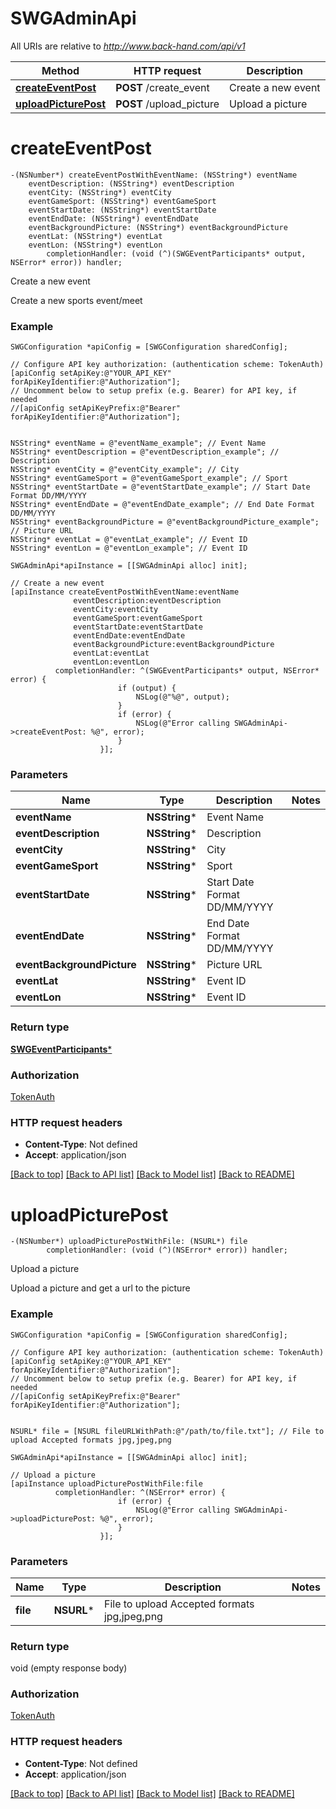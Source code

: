 # SWGAdminApi

All URIs are relative to *http://www.back-hand.com/api/v1*

Method | HTTP request | Description
------------- | ------------- | -------------
[**createEventPost**](SWGAdminApi.md#createeventpost) | **POST** /create_event | Create a new event
[**uploadPicturePost**](SWGAdminApi.md#uploadpicturepost) | **POST** /upload_picture | Upload a picture


# **createEventPost**
```objc
-(NSNumber*) createEventPostWithEventName: (NSString*) eventName
    eventDescription: (NSString*) eventDescription
    eventCity: (NSString*) eventCity
    eventGameSport: (NSString*) eventGameSport
    eventStartDate: (NSString*) eventStartDate
    eventEndDate: (NSString*) eventEndDate
    eventBackgroundPicture: (NSString*) eventBackgroundPicture
    eventLat: (NSString*) eventLat
    eventLon: (NSString*) eventLon
        completionHandler: (void (^)(SWGEventParticipants* output, NSError* error)) handler;
```

Create a new event

Create a new sports event/meet

### Example 
```objc
SWGConfiguration *apiConfig = [SWGConfiguration sharedConfig];

// Configure API key authorization: (authentication scheme: TokenAuth)
[apiConfig setApiKey:@"YOUR_API_KEY" forApiKeyIdentifier:@"Authorization"];
// Uncomment below to setup prefix (e.g. Bearer) for API key, if needed
//[apiConfig setApiKeyPrefix:@"Bearer" forApiKeyIdentifier:@"Authorization"];


NSString* eventName = @"eventName_example"; // Event Name
NSString* eventDescription = @"eventDescription_example"; // Description
NSString* eventCity = @"eventCity_example"; // City
NSString* eventGameSport = @"eventGameSport_example"; // Sport
NSString* eventStartDate = @"eventStartDate_example"; // Start Date Format DD/MM/YYYY
NSString* eventEndDate = @"eventEndDate_example"; // End Date Format DD/MM/YYYY
NSString* eventBackgroundPicture = @"eventBackgroundPicture_example"; // Picture URL
NSString* eventLat = @"eventLat_example"; // Event ID
NSString* eventLon = @"eventLon_example"; // Event ID

SWGAdminApi*apiInstance = [[SWGAdminApi alloc] init];

// Create a new event
[apiInstance createEventPostWithEventName:eventName
              eventDescription:eventDescription
              eventCity:eventCity
              eventGameSport:eventGameSport
              eventStartDate:eventStartDate
              eventEndDate:eventEndDate
              eventBackgroundPicture:eventBackgroundPicture
              eventLat:eventLat
              eventLon:eventLon
          completionHandler: ^(SWGEventParticipants* output, NSError* error) {
                        if (output) {
                            NSLog(@"%@", output);
                        }
                        if (error) {
                            NSLog(@"Error calling SWGAdminApi->createEventPost: %@", error);
                        }
                    }];
```

### Parameters

Name | Type | Description  | Notes
------------- | ------------- | ------------- | -------------
 **eventName** | **NSString***| Event Name | 
 **eventDescription** | **NSString***| Description | 
 **eventCity** | **NSString***| City | 
 **eventGameSport** | **NSString***| Sport | 
 **eventStartDate** | **NSString***| Start Date Format DD/MM/YYYY | 
 **eventEndDate** | **NSString***| End Date Format DD/MM/YYYY | 
 **eventBackgroundPicture** | **NSString***| Picture URL | 
 **eventLat** | **NSString***| Event ID | 
 **eventLon** | **NSString***| Event ID | 

### Return type

[**SWGEventParticipants***](SWGEventParticipants.md)

### Authorization

[TokenAuth](../README.md#TokenAuth)

### HTTP request headers

 - **Content-Type**: Not defined
 - **Accept**: application/json

[[Back to top]](#) [[Back to API list]](../README.md#documentation-for-api-endpoints) [[Back to Model list]](../README.md#documentation-for-models) [[Back to README]](../README.md)

# **uploadPicturePost**
```objc
-(NSNumber*) uploadPicturePostWithFile: (NSURL*) file
        completionHandler: (void (^)(NSError* error)) handler;
```

Upload a picture

Upload a picture and get a url to the picture

### Example 
```objc
SWGConfiguration *apiConfig = [SWGConfiguration sharedConfig];

// Configure API key authorization: (authentication scheme: TokenAuth)
[apiConfig setApiKey:@"YOUR_API_KEY" forApiKeyIdentifier:@"Authorization"];
// Uncomment below to setup prefix (e.g. Bearer) for API key, if needed
//[apiConfig setApiKeyPrefix:@"Bearer" forApiKeyIdentifier:@"Authorization"];


NSURL* file = [NSURL fileURLWithPath:@"/path/to/file.txt"]; // File to upload Accepted formats jpg,jpeg,png

SWGAdminApi*apiInstance = [[SWGAdminApi alloc] init];

// Upload a picture
[apiInstance uploadPicturePostWithFile:file
          completionHandler: ^(NSError* error) {
                        if (error) {
                            NSLog(@"Error calling SWGAdminApi->uploadPicturePost: %@", error);
                        }
                    }];
```

### Parameters

Name | Type | Description  | Notes
------------- | ------------- | ------------- | -------------
 **file** | **NSURL***| File to upload Accepted formats jpg,jpeg,png | 

### Return type

void (empty response body)

### Authorization

[TokenAuth](../README.md#TokenAuth)

### HTTP request headers

 - **Content-Type**: Not defined
 - **Accept**: application/json

[[Back to top]](#) [[Back to API list]](../README.md#documentation-for-api-endpoints) [[Back to Model list]](../README.md#documentation-for-models) [[Back to README]](../README.md)

